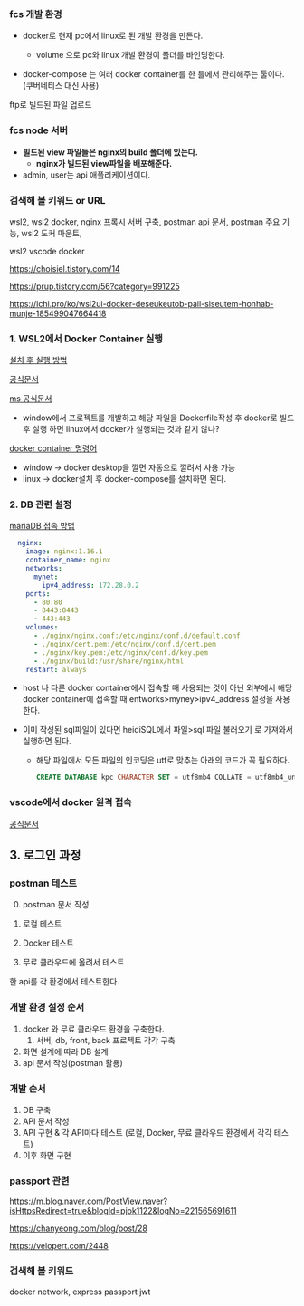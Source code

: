 ### fcs 개발 환경

- docker로 현재 pc에서 linux로 된 개발 환경을 만든다.
  - volume 으로 pc와 linux 개발 환경이 폴더를 바인딩한다.

- docker-compose 는 여러 docker container를 한 틀에서 관리해주는 툴이다.(쿠버네티스 대신 사용)



ftp로 빌드된 파일 업로드

### fcs node 서버

- **빌드된 view 파일들은 nginx의 build 폴더에 있는다.**
  - **nginx가 빌드된 view파일을 배포해준다.**
- admin, user는 api 애플리케이션이다.



### 검색해 볼 키워드 or URL

wsl2, wsl2 docker, nginx 프록시 서버 구축, postman api 문서, postman 주요 기능, wsl2 도커 마운트,

wsl2 vscode docker

https://choisiel.tistory.com/14

https://prup.tistory.com/56?category=991225

https://ichi.pro/ko/wsl2ui-docker-deseukeutob-pail-siseutem-honhab-munje-185499047664418



### 1. WSL2에서 Docker Container 실행

[설치 후 실행 방법](https://www.44bits.io/ko/post/wsl2-install-and-basic-usage)

[공식문서](https://docs.microsoft.com/ko-kr/windows/wsl/tutorials/wsl-containers)

[ms 공식문서](https://docs.microsoft.com/ko-kr/visualstudio/docker/tutorials/use-docker-compose#create-the-compose-file)

- window에서 프로젝트를 개발하고 해당 파일을 Dockerfile작성 후 docker로 빌드 후 실행 하면 linux에서 docker가 실행되는 것과 같지 않나?

[docker container 명령어](https://snowdeer.github.io/docker/2018/01/03/docker-launch-container-from-image/)

- window -> docker desktop을 깔면 자동으로 깔려서 사용 가능
- linux -> docker설치 후 docker-compose를 설치하면 된다.





### 2. DB 관련 설정

[mariaDB 접속 방법](https://kitty-geno.tistory.com/55)



```yaml
  nginx:
    image: nginx:1.16.1
    container_name: nginx
    networks:
      mynet:
        ipv4_address: 172.28.0.2
    ports:
      - 80:80
      - 8443:8443
      - 443:443
    volumes:
      - ./nginx/nginx.conf:/etc/nginx/conf.d/default.conf
      - ./nginx/cert.pem:/etc/nginx/conf.d/cert.pem
      - ./nginx/key.pem:/etc/nginx/conf.d/key.pem
      - ./nginx/build:/usr/share/nginx/html
    restart: always
```

- host 나 다른 docker container에서 접속할 때 사용되는 것이 아닌 외부에서 해당 docker container에 접속할 때 entworks>myney>ipv4_address 설정을 사용한다.

- 이미 작성된 sql파일이 있다면 heidiSQL에서 파일>sql 파일 불러오기 로 가져와서 실행하면 된다.

  - 해당 파일에서 모든 파일의 인코딩은 utf로 맞추는 아래의 코드가 꼭 필요하다.

    ```sql
    CREATE DATABASE kpc CHARACTER SET = utf8mb4 COLLATE = utf8mb4_unicode_ci;
    ```

    

### vscode에서 docker 원격 접속

[공식문서](https://docs.microsoft.com/ko-kr/learn/modules/use-docker-container-dev-env-vs-code/)



## 3. 로그인 과정



### postman 테스트

0. postman 문서 작성

1. 로컬 테스트

2. Docker 테스트

3. 무료 클라우드에 올려서 테스트

   

한 api를 각 환경에서 테스트한다.



### 개발 환경 설정 순서

1. docker 와 무료 클라우드 환경을 구축한다.
   1. 서버, db, front, back 프로젝트 각각 구축
2. 화면 설계에 따라 DB 설계
3. api 문서 작성(postman 활용)

### 개발 순서

1. DB 구축
2. API 문서 작성
3. API 구현 & 각 API마다 테스트 (로컬, Docker, 무료 클라우드 환경에서 각각 테스트)
4. 이후 화면 구현



### passport 관련

https://m.blog.naver.com/PostView.naver?isHttpsRedirect=true&blogId=pjok1122&logNo=221565691611

https://chanyeong.com/blog/post/28

https://velopert.com/2448

### 검색해 볼 키워드

docker network, express passport jwt